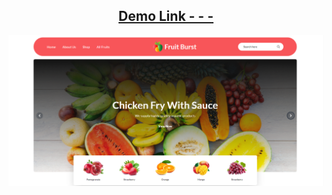 <h2 align="center">
  <a href="https://satya-ranjon.github.io/ph-fruit-burst/#" target="_blank">Demo Link - - -</a>
</h2>
<div align="center">
  <img alt="Demo" src="./assets/images/site.png" />
</div>
